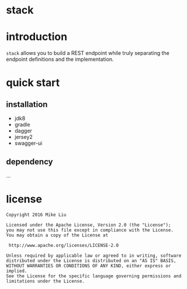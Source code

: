 # stack

# introduction
`stack` allows you to build a REST endpoint while truly separating the endpoint definitions and the implementation.

# quick start
## installation
* jdk8
* gradle
* dagger
* jersey2
* swagger-ui

## dependency
...

# license
    Copyright 2016 Mike Liu

    Licensed under the Apache License, Version 2.0 (the "License");
    you may not use this file except in compliance with the License.
    You may obtain a copy of the License at

     http://www.apache.org/licenses/LICENSE-2.0

    Unless required by applicable law or agreed to in writing, software
    distributed under the License is distributed on an "AS IS" BASIS,
    WITHOUT WARRANTIES OR CONDITIONS OF ANY KIND, either express or implied.
    See the License for the specific language governing permissions and
    limitations under the License.
